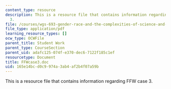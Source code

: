 ```yaml
---
content_type: resource
description: This is a resource file that contains information regarding FFW case
  3.
file: /courses/wgs-693-gender-race-and-the-complexities-of-science-and-technology-a-problem-based-learning-experiment-spring-2009/165e14bcd0c9974a3ab4af2b4f07a59b_MITWGS_693S09_sw02_Genetic.pdf
file_type: application/pdf
learning_resource_types: []
ocw_type: OCWFile
parent_title: Student Work
parent_type: CourseSection
parent_uid: adafc125-074f-e370-dec6-7122f185c1ef
resourcetype: Document
title: FFWcase3.doc
uid: 165e14bc-d0c9-974a-3ab4-af2b4f07a59b
---
```

This is a resource file that contains information regarding FFW case 3.

